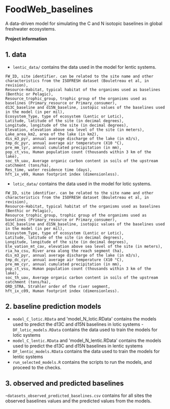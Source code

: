 # FoodWeb_baselines

A data-driven model for simulating the C and N isotopic baselines in global freshwater ecosystems.

**Project information**

## 1. **data**
   - `lentic_data/` contains the data used in the model for lentic systems.
   
    FW_ID, site identifier. can be related to the site name and other characteristics from the ISOFRESH dataset (Bouletreau et al, in revision),
    Resource-Habitat, typical habitat of the organisms used as baselines (Benthic or Pelagic),
    Resource_trophic_group, trophic group of the organisms used as baselines (Primary_resource or Primary_consumer),
    d13C_baseline and d15N_baseline, isotopic values of the baselines used in the model (in per mil),
    Ecosystem_Type, type of ecosystem (Lentic or Lotic),
    Latitude, latitude of the site (in decimal degrees),
    Longitude, longitude of the site (in decimal degrees),
    Elevation, elevation above sea level of the site (in meters),
    Lake_area_km2, area of the lake (in km2),
    dis_m3_pyr, annual average discharge of the lake (in m3/s),
    tmp_dc_pyr, annual average air temperature (X10 °C),
    pre_mm_lyr, annual cumulated precipitation (in mm),
    pop_ct_vsu, Human population count (thousands within 3 km of the lake),
    soc_th_uav, Average organic carbon content in soils of the upstream catchment (tons/ha),
    Res_time, water residence time (days),
    hft_ix_v09, Human footprint index (dimensionless).
    
    
   - `lotic_data/` contains the data used in the model for lotic systems.
   
    FW_ID, site identifier. can be related to the site name and other characteristics from the ISOFRESH dataset (Bouletreau et al, in revision),
    Resource-Habitat, typical habitat of the organisms used as baselines (Benthic or Pelagic),
    Resource_trophic_group, trophic group of the organisms used as baselines (Primary_resource or Primary_consumer),
    d13C_baseline and d15N_baseline, isotopic values of the baselines used in the model (in per mil),
    Ecosystem_Type, type of ecosystem (Lentic or Lotic),
    Latitude, latitude of the site (in decimal degrees),
    Longitude, longitude of the site (in decimal degrees),
    Ele_vation_mt_cav, elevation above sea level of the site (in meters),
    ria_ha_csu, River area along the reach segment (ha),
    dis_m3_pyr, annual average discharge of the lake (in m3/s),
    tmp_dc_cyr, annual average air temperature (X10 °C),
    pre_mm_cyr, annual cumulated precipitation (in mm),
    pop_ct_vsu, Human population count (thousands within 3 km of the lake),
    soc_th_uav, Average organic carbon content in soils of the upstream catchment (tons/ha),
    ORD_STRA, Strahler order of the river segment,
    hft_ix_c09, Human footprint index (dimensionless).

## 2. **baseline prediction models**
   - `model_C_lotic.RData` and 'model_N_lotic.RData' contains the models used to predict the d13C and d15N baselines in lotic systems
   -`DF_lotic_models.RData` contains the data used to train the models for lotic systems
   - `model_C_lentic.RData` and 'model_N_lentic.RData' contains the models used to predict the d13C and d15N baselines in lentic systems
   - `DF_lentic_models.RData` contains the data used to train the models for lentic systems
   - `run_selected_models.R` contains the scripts to run the models, and proceed to the checks.
   
## 3. **observed and predicted baselines**
   -`datasets_observed_predicted_baselines.csv` contains for all sites the observed baselines values and the predicted values from the models.
